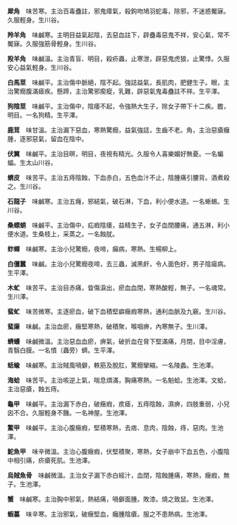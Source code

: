 **犀角**　味苦寒。主治百毒蠱註，邪鬼瘴氣，殺鉤吻鳩羽蛇毒，除邪，不迷惑魘寐。久服輕身。生川谷。

**羚羊角**　味鹹寒。主明目益氣起陰，去惡血註下，辟蠱毒惡鬼不祥，安心氣，常不魘寐。久服強筋骨輕身。生川谷。

**羖羊角**　味鹹溫。主治青盲、明目，殺疥蟲，止寒泄，辟惡鬼虎狼，止驚悸。久服安心益氣輕身。生川谷。

**白馬莖**　味鹹平。主治傷中脈絕，陰不起。強誌益氣，長肌肉，肥健生子。眼，主治驚癇腹滿瘧疾。懸蹄，主治驚邪瘈瘲，乳難，辟惡氣鬼毒蠱註不祥。生平澤。

**狗陰莖**　味鹹平。主治傷中，陰痿不起，令強熱大生子，除女子帶下十二疾。膽，明目。一名狗精。生平澤。

**鹿茸**　味甘溫。主治漏下惡血，寒熱驚癇，益氣強誌，生齒不老。角，主治惡瘡癰腫，逐邪惡氣，留血在陰中。

**伏翼**　味鹹平。主治目暝，明目，夜視有精光。久服令人喜樂媚好無憂。一名蝙蝠。生太山川谷。

**蝟皮**　味苦平。主治五痔陰蝕，下血赤白，五色血汁不止，陰腫痛引腰背。酒煮殺之。生川谷。

**石龍子**　味鹹寒。主治五癃，邪結氣，破石淋，下血，利小便水道。一名蜥蜴。生川谷。

**桑螵蛸**　味鹹平。主治傷中，疝瘕陰痿，益精生子，女子血閉腰痛，通五淋，利小便水道。生桑枝上，采蒸之。一名蝕肬。

**蚱蟬**　味鹹寒。主治小兒驚癇，夜啼，癲病，寒熱。生楊柳上。

**白僵蠶**　味鹹。主治小兒驚癇夜啼，去三蟲，滅黑皯，令人面色好，男子陰瘍病。生平澤。

**木虻**　味苦平。主治目赤痛，眥傷淚出，瘀血血閉，寒熱酸輕，無子。一名魂常。生川澤。

**蜚虻**　味苦微寒。主逐瘀血，破下血積堅癖癥瘕寒熱，通利血脈及九竅。生川谷。

**蜚廉**　味鹹。主治血瘀，癥堅寒熱，破積聚，喉咽痹，內寒無子。生川澤。

**蠐螬**　味鹹微溫。主治惡血血瘀，痹氣，破折血在脅下堅滿痛，月閉，目中淫膚，青翳白膜。一名憤（蟲旁）蠐。生平澤。

**蛞蝓**　味鹹寒。主治賊風喎僻，軼筋及脫肛，驚癇攣縮。一名陵蠡。生池澤。

**海蛤**　味苦平。主治咳逆上氣，喘息煩滿，胸痛寒熱。一名魁蛤。生池澤。文蛤，主治惡瘡，蝕五痔。

**龜甲**　味鹹平。主治漏下赤白，破癥瘕，痎瘧，五痔陰蝕，濕痹，四肢重弱，小兒囟不合。久服輕身不饑。一名神屋。生池澤。

**鱉甲**　味鹹平。主治心腹癥瘕，堅積寒熱，去痞、息肉，陰蝕，痔，惡肉。生池澤。

**鮀魚甲**　味辛微溫。主治心腹癥瘕，伏堅積聚，寒熱，女子崩中下血五色，小腹陰中相引痛，疥瘡死肌。生池澤。

**烏賊魚骨**　味鹹微溫。主治女子漏下赤白經汁，血閉，陰蝕腫痛，寒熱，癥瘕，無子。生池澤。

**蟹**　味鹹寒。主治胸中邪氣，熱結痛，喎僻面腫。敗漆。燒之致鼠。生池澤。

**蝦蟇**　味辛寒。主治邪氣，破癥堅血，癰腫陰瘡。服之不患熱病。生池澤。
